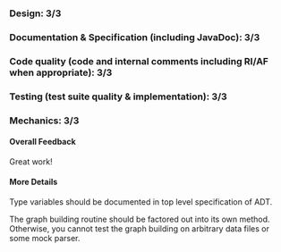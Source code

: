 ### Design: 3/3

### Documentation & Specification (including JavaDoc): 3/3

### Code quality (code and internal comments including RI/AF when appropriate): 3/3

### Testing (test suite quality & implementation): 3/3

### Mechanics: 3/3

#### Overall Feedback

Great work!

#### More Details

Type variables should be documented in top level specification of ADT.

The graph building routine should be factored out into its own method.
Otherwise, you cannot test the graph building on arbitrary data files or some
mock parser.

